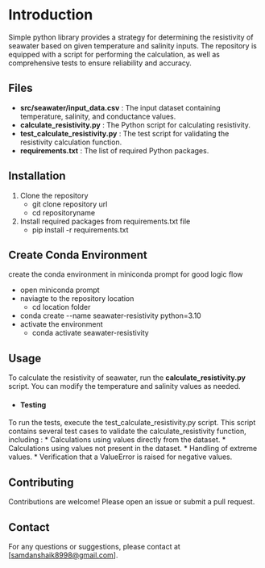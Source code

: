 # Introduction

Simple python library provides a strategy for determining the resistivity of seawater based on given temperature and salinity inputs.
The repository is equipped with a script for performing the calculation, as well as comprehensive tests to ensure reliability and accuracy.

## Files

 - **src/seawater/input_data.csv** : The input dataset containing temperature, salinity, and conductance values.
 - **calculate_resistivity.py** : The Python script for calculating resistivity.
 - **test_calculate_resistivity.py** : The test script for validating the resistivity calculation function.
 - **requirements.txt** : The list of required Python packages.

## Installation

1. Clone the repository
   * git clone repository url
   * cd repositoryname
2. Install required packages from requirements.txt file
   * pip install -r requirements.txt

## Create Conda Environment

create the conda environment in miniconda prompt for good logic flow
  * open miniconda prompt
  * naviagte to the repository location
    * cd location folder
  * conda create --name seawater-resistivity python=3.10
  * activate the environment
    * conda activate seawater-resistivity

## Usage

To calculate the resistivity of seawater, run the **calculate_resistivity.py** script. You can modify the temperature and salinity values as needed.
  * #### Testing

  To run the tests, execute the test_calculate_resistivity.py script. This script contains several test cases to validate the calculate_resistivity function, including :
    * Calculations using values directly from the dataset.
    * Calculations using values not present in the dataset.
    * Handling of extreme values.
    * Verification that a ValueError is raised for negative values.

## Contributing

Contributions are welcome! Please open an issue or submit a pull request.

## Contact

For any questions or suggestions, please contact at [samdanshaik8998@gmail.com].






